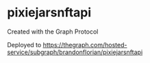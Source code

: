 # pixiejarsnftapi

Created with the Graph Protocol

Deployed to https://thegraph.com/hosted-service/subgraph/brandonflorian/pixiejarsnftapi
